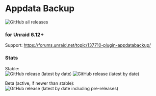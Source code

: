 # Appdata Backup
![GitHub all releases](https://img.shields.io/github/downloads/Commifreak/unraid-appdata.backup/total)


### for Unraid 6.12+
Support: https://forums.unraid.net/topic/137710-plugin-appdatabackup/

### Stats

Stable:  
![GitHub release (latest by date)](https://img.shields.io/github/downloads/Commifreak/unraid-appdata.backup/latest/total)
![GitHub release (latest by date)](https://img.shields.io/github/v/release/Commifreak/unraid-appdata.backup)

Beta (active, if newer than stable):  
![GitHub release (latest by date including pre-releases)](https://img.shields.io/github/v/release/Commifreak/unraid-appdata.backup?include_prereleases)



